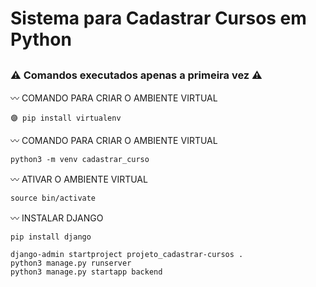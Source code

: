 # Sistema para Cadastrar Cursos em Python
##
### ⚠ Comandos executados apenas a primeira vez ⚠
〰 COMANDO PARA CRIAR O AMBIENTE VIRTUAL
```
🟣 pip install virtualenv
```

〰 COMANDO PARA CRIAR O AMBIENTE VIRTUAL
```
python3 -m venv cadastrar_curso
```

〰 ATIVAR O AMBIENTE VIRTUAL
```
source bin/activate
```

〰 INSTALAR DJANGO
```
pip install django
```

```
django-admin startproject projeto_cadastrar-cursos .
python3 manage.py runserver
python3 manage.py startapp backend
```
